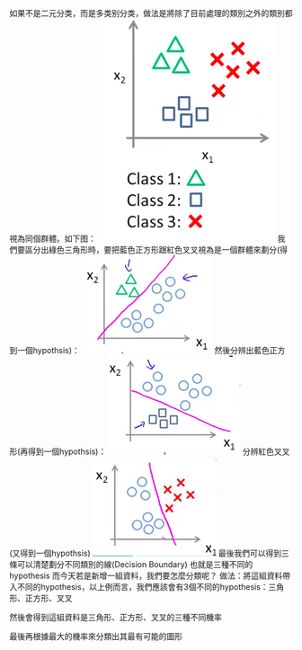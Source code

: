 如果不是二元分类，而是多类别分类，做法是將除了目前處理的類別之外的類別都視為同個群體。如下图：
![](16.png)
我們要區分出綠色三角形時，要把藍色正方形跟紅色叉叉視為是一個群體來劃分(得到一個hypothsis)：
![](17.png)
然後分辨出藍色正方形(再得到一個hypothsis)：
![](18.png)
分辨紅色叉叉(又得到一個hypothsis)
![](19.png)
最後我們可以得到三條可以清楚劃分不同類別的線(Decision Boundary)
也就是三種不同的hypothesis
而今天若是新增一組資料，我們要怎麼分類呢？
做法：將這組資料帶入不同的hypothesis，以上例而言，我們應該會有3個不同的hypothesis：三角形、正方形、叉叉

然後會得到這組資料是三角形、正方形、叉叉的三種不同機率

最後再根據最大的機率來分類出其最有可能的圖形